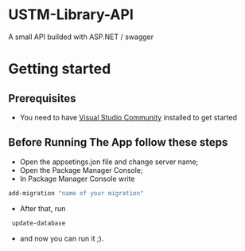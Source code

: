 # USTM-Library-API

A small API builded with ASP.NET / swagger

# Getting started

## Prerequisites
- You need to have <a href="https://visualstudio.microsoft.com/vs/community/">Visual Studio Community<a/> installed to get started

## Before Running The App follow these steps

- Open the appsetings.jon file and change server name;
- Open the Package Manager Console;
- In Package Manager Console write
``` bash 
add-migration "name of your migration"
```

- After that, run

``` bash 
 update-database
```
- and now you can run it ;).
  

